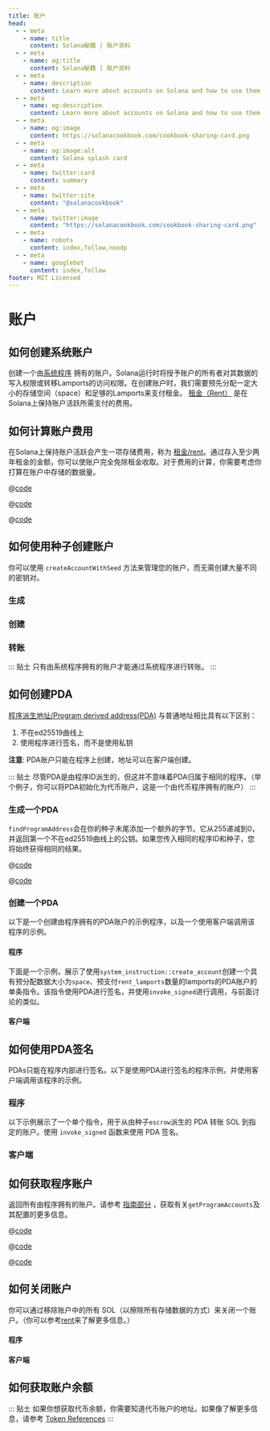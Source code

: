 ```yaml
---
title: 账户
head:
  - - meta
    - name: title
      content: Solana秘籍 | 账户资料
  - - meta
    - name: og:title
      content: Solana秘籍 | 账户资料
  - - meta
    - name: description
      content: Learn more about accounts on Solana and how to use them in your programs.
  - - meta
    - name: og:description
      content: Learn more about accounts on Solana and how to use them in your programs.
  - - meta
    - name: og:image
      content: https://solanacookbook.com/cookbook-sharing-card.png
  - - meta
    - name: og:image:alt
      content: Solana splash card
  - - meta
    - name: twitter:card
      content: summary
  - - meta
    - name: twitter:site
      content: "@solanacookbook"
  - - meta
    - name: twitter:image
      content: "https://solanacookbook.com/cookbook-sharing-card.png"
  - - meta
    - name: robots
      content: index,follow,noodp
  - - meta
    - name: googlebot
      content: index,follow
footer: MIT Licensed
---
```


# 账户

## 如何创建系统账户

创建一个由[系统程序][1] 拥有的账户。Solana运行时将授予账户的所有者对其数据的写入权限或转移Lamports的访问权限。在创建账户时，我们需要预先分配一定大小的存储空间（space）和足够的Lamports来支付租金。 [租金（Rent）][2] 是在Solana上保持账户活跃所需支付的费用。

<SolanaCodeGroup>
  <SolanaCodeGroupItem title="TS" active>

  <template v-slot:default>

@[code](@/code/accounts/create-system-account/create-system-account.en.ts)

  </template>

  <template v-slot:preview>

@[code](@/code/accounts/create-system-account/create-system-account.preview.en.ts)

  </template>

  </SolanaCodeGroupItem>
  <SolanaCodeGroupItem title="Rust">

  <template v-slot:default>

@[code](@/code/accounts/create-system-account/create-system-account.en.rs)

  </template>

  <template v-slot:preview>

@[code](@/code/accounts/create-system-account/create-system-account.preview.en.rs)

  </template>

  </SolanaCodeGroupItem>
</SolanaCodeGroup>

## 如何计算账户费用

在Solana上保持账户活跃会产生一项存储费用，称为 [租金/rent][2]。通过存入至少两年租金的金额，你可以使账户完全免除租金收取。对于费用的计算，你需要考虑你打算在账户中存储的数据量。

<CodeGroup>
  <CodeGroupItem title="TS" active>

@[code](@/code/accounts/rent-exemption/rent-exemption.en.ts)

  </CodeGroupItem>

  <CodeGroupItem title="Rust">

@[code](@/code/accounts/rent-exemption/rent-exemption.en.rs)

  </CodeGroupItem>

  <CodeGroupItem title="CLI">

@[code](@/code/accounts/rent-exemption/rent-exemption.en.sh)

  </CodeGroupItem>
</CodeGroup>

## 如何使用种子创建账户

你可以使用 `createAccountWithSeed` 方法来管理您的账户，而无需创建大量不同的密钥对。

### 生成

<SolanaCodeGroup>
  <SolanaCodeGroupItem title="TS" active>

  <template v-slot:default>

@[code](@/code/accounts/create-account-with-seed/generate/main.en.ts)

  </template>

  <template v-slot:preview>

@[code](@/code/accounts/create-account-with-seed/generate/main.preview.en.ts)

  </template>

  </SolanaCodeGroupItem>

  <SolanaCodeGroupItem title="Rust">

  <template v-slot:default>

@[code](@/code/accounts/create-account-with-seed/generate/main.en.rs)

  </template>

  <template v-slot:preview>

@[code](@/code/accounts/create-account-with-seed/generate/main.preview.en.rs)

  </template>
  </SolanaCodeGroupItem>
</SolanaCodeGroup>

### 创建

<SolanaCodeGroup>
  <SolanaCodeGroupItem title="TS" active>

  <template v-slot:default>

@[code](@/code/accounts/create-account-with-seed/creation/main.en.ts)

  </template>

  <template v-slot:preview>

@[code](@/code/accounts/create-account-with-seed/creation/main.preview.en.ts)

  </template>

  </SolanaCodeGroupItem>

  <SolanaCodeGroupItem title="Rust" active>

  <template v-slot:default>

@[code](@/code/accounts/create-account-with-seed/creation/main.en.rs)

  </template>

  <template v-slot:preview>

@[code](@/code/accounts/create-account-with-seed/creation/main.preview.en.rs)

  </template>

  </SolanaCodeGroupItem>
</SolanaCodeGroup>

### 转账

<SolanaCodeGroup>
  <SolanaCodeGroupItem title="TS" active>

  <template v-slot:default>

@[code](@/code/accounts/create-account-with-seed/transfer/main.en.ts)

  </template>

  <template v-slot:preview>

@[code](@/code/accounts/create-account-with-seed/transfer/main.preview.en.ts)

  </template>

  </SolanaCodeGroupItem>
</SolanaCodeGroup>

::: 贴士
只有由系统程序拥有的账户才能通过系统程序进行转账。
:::

## 如何创建PDA

[程序派生地址/Program derived address(PDA)][3] 与普通地址相比具有以下区别：

1. 不在ed25519曲线上
2. 使用程序进行签名，而不是使用私钥

**注意**: PDA账户只能在程序上创建，地址可以在客户端创建。

::: 贴士
尽管PDA是由程序ID派生的，但这并不意味着PDA归属于相同的程序。（举个例子，你可以将PDA初始化为代币账户，这是一个由代币程序拥有的账户）
:::

### 生成一个PDA

`findProgramAddress`会在你的种子末尾添加一个额外的字节。它从255递减到0，并返回第一个不在ed25519曲线上的公钥。如果您传入相同的程序ID和种子，您将始终获得相同的结果。

<CodeGroup>
  <CodeGroupItem title="TS" active>

@[code](@/code/accounts/program-derived-address/derived-a-pda/find-program-address.en.ts)

  </CodeGroupItem>

  <CodeGroupItem title="Rust">

@[code](@/code/accounts/program-derived-address/derived-a-pda/find-program-address.en.rs)

  </CodeGroupItem>
</CodeGroup>

### 创建一个PDA

以下是一个创建由程序拥有的PDA账户的示例程序，以及一个使用客户端调用该程序的示例。

#### 程序

下面是一个示例，展示了使用`system_instruction::create_account`创建一个具有预分配数据大小为`space`、预支付`rent_lamports`数量的lamports的PDA账户的单条指令。该指令使用PDA进行签名，并使用`invoke_signed`进行调用，与前面讨论的类似。

<SolanaCodeGroup>
  <SolanaCodeGroupItem title="rust" active>

  <template v-slot:default>

@[code](@/code/accounts/program-derived-address/create-a-pda/program/src/lib.rs)

  </template>

  <template v-slot:preview>

@[code](@/code/accounts/program-derived-address/create-a-pda/program/src/lib.preview.rs)

  </template>

  </SolanaCodeGroupItem>
</SolanaCodeGroup>

#### 客户端

<SolanaCodeGroup>
  <SolanaCodeGroupItem title="TS" active>

  <template v-slot:default>

@[code](@/code/accounts/program-derived-address/create-a-pda/client/main.en.ts)

  </template>

  <template v-slot:preview>

@[code](@/code/accounts/program-derived-address/create-a-pda/client/main.preview.en.ts)

  </template>

  </SolanaCodeGroupItem>
</SolanaCodeGroup>

## 如何使用PDA签名

PDAs只能在程序内部进行签名。以下是使用PDA进行签名的程序示例，并使用客户端调用该程序的示例。  

### 程序

以下示例展示了一个单个指令，用于从由种子`escrow`派生的 PDA 转账 SOL 到指定的账户。使用 `invoke_signed` 函数来使用 PDA 签名。

<SolanaCodeGroup>
  <SolanaCodeGroupItem title="Rust" active>

  <template v-slot:default>

@[code](@/code/accounts/program-derived-address/sign-a-pda/program/src/lib.rs)

  </template>

  <template v-slot:preview>

@[code](@/code/accounts/program-derived-address/sign-a-pda/program/src/lib.preview.rs)

  </template>

  </SolanaCodeGroupItem>
</SolanaCodeGroup>

### 客户端

<SolanaCodeGroup>
  <SolanaCodeGroupItem title="TS" active>

  <template v-slot:default>

@[code](@/code/accounts/program-derived-address/sign-a-pda/client/main.en.ts)

  </template>

  <template v-slot:preview>

@[code](@/code/accounts/program-derived-address/sign-a-pda/client/main.preview.en.ts)

  </template>

  </SolanaCodeGroupItem>
</SolanaCodeGroup>

## 如何获取程序账户

返回所有由程序拥有的账户。请参考 [指南部分](../guides/get-program-accounts.md) ，获取有关`getProgramAccounts`及其配置的更多信息。

<CodeGroup>
  <CodeGroupItem title="TS" active>

@[code](@/code/get-program-accounts/basic/basic.en.ts)

  </CodeGroupItem>

  <CodeGroupItem title="Rust">

@[code](@/code/get-program-accounts/basic/basic.en.rs)

  </CodeGroupItem>
  <CodeGroupItem title="CLI">

@[code](@/code/get-program-accounts/basic/basic.en.sh)

  </CodeGroupItem>
</CodeGroup>

## 如何关闭账户

你可以通过移除账户中的所有 SOL（以擦除所有存储数据的方式）来关闭一个账户。（你可以参考[rent][2]来了解更多信息。）

#### 程序


<SolanaCodeGroup>
  <SolanaCodeGroupItem title="rust" active>

  <template v-slot:default>

@[code](@/code/accounts/close-account/program/src/lib.rs)

  </template>

  <template v-slot:preview>

@[code](@/code/accounts/close-account/program/src/lib.preview.rs)

  </template>

  </SolanaCodeGroupItem>
</SolanaCodeGroup>

#### 客户端

<SolanaCodeGroup>
  <SolanaCodeGroupItem title="TS" active>

  <template v-slot:default>

@[code](@/code/accounts/close-account/client/main.en.ts)

  </template>

  <template v-slot:preview>

@[code](@/code/accounts/close-account/client/main.preview.en.ts)

  </template>

  </SolanaCodeGroupItem>
</SolanaCodeGroup>

## 如何获取账户余额

<SolanaCodeGroup>
  <SolanaCodeGroupItem title="TS" active>

  <template v-slot:default>

@[code](@/code/accounts/get-balance/main.en.ts)

  </template>

  <template v-slot:preview>

@[code](@/code/accounts/get-balance/main.preview.en.ts)

  </template>

  </SolanaCodeGroupItem>
  <SolanaCodeGroupItem title="Rust">

  <template v-slot:default>

@[code](@/code/accounts/get-balance/main.en.rs)

  </template>

  <template v-slot:preview>

@[code](@/code/accounts/get-balance/main.preview.en.rs)

  </template>
  
  </SolanaCodeGroupItem>

  <SolanaCodeGroupItem title="Python">

  <template v-slot:default>

@[code](@/code/accounts/get-balance/main.en.py)

  </template>

  <template v-slot:preview>

@[code](@/code/accounts/get-balance/main.preview.en.py)

  </template>

  </SolanaCodeGroupItem>

  <SolanaCodeGroupItem title="C++">

  <template v-slot:default>

@[code](@/code/accounts/get-balance/main.en.cpp)

  </template>

  <template v-slot:preview>

@[code](@/code/accounts/get-balance/main.preview.en.cpp)

  </template>

  </SolanaCodeGroupItem>
</SolanaCodeGroup>

::: 贴士
如果你想获取代币余额，你需要知道代币账户的地址。如果像了解更多信息，请参考 [Token References](token.md)
:::

[1]: https://docs.solana.com/developing/clients/javascript-reference#systemprogram
[2]: https://docs.solana.com/developing/programming-model/accounts#rent
[3]: https://docs.solana.com/developing/programming-model/calling-between-programs#program-derived-addresses
